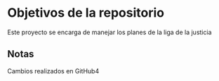 # Objetivos de la repositorio

Este proyecto se encarga de manejar los planes de la liga de la justicia


## Notas
Cambios realizados en GitHub4

